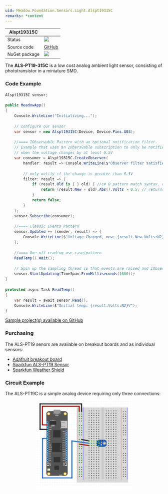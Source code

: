 ```yaml
---
uid: Meadow.Foundation.Sensors.Light.Alspt19315C
remarks: *content
---
```


| Alspt19315C | |
|--------|--------|
| Status | <img src="https://img.shields.io/badge/Working-brightgreen"/> |
| Source code | [GitHub](https://github.com/WildernessLabs/Meadow.Foundation/tree/master/Source/Meadow.Foundation.Peripherals/Sensors.Light.Alspt19315C) |
| NuGet package | <a href="https://www.nuget.org/packages/Meadow.Foundation.Sensors.Light.Alspt19315C/" target="_blank"><img src="https://img.shields.io/nuget/v/Meadow.Foundation.Sensors.Light.Alspt19315C.svg?label=Meadow.Foundation.Sensors.Light.Alspt19315C" /></a> |

The **ALS-PT19-315C** is a low cost analog ambient light sensor, consisting of phototransistor in a miniature SMD.

### Code Example

```csharp
Alspt19315C sensor;

public MeadowApp()
{
    Console.WriteLine("Initializing...");

    // configure our sensor
    var sensor = new Alspt19315C(Device, Device.Pins.A03);

    //==== IObservable Pattern with an optional notification filter.
    // Example that uses an IObersvable subscription to only be notified
    // when the voltage changes by at least 0.5V
    var consumer = Alspt19315C.CreateObserver(
        handler: result => Console.WriteLine($"Observer filter satisfied: {result.New.Volts:N2}V, old: {result.Old?.Volts:N2}V"),
  
        // only notify if the change is greater than 0.5V
        filter: result => {
            if (result.Old is { } old) { //c# 8 pattern match syntax. checks for !null and assigns var.
                return (result.New - old).Abs().Volts > 0.5; // returns true if > 0.5V change.
            }
            return false;
        }
    );
    sensor.Subscribe(consumer);

    //==== Classic Events Pattern
    sensor.Updated += (sender, result) => {
        Console.WriteLine($"Voltage Changed, new: {result.New.Volts:N2}V, old: {result.Old?.Volts:N2}V");
    };

    //==== One-off reading use case/pattern
    ReadTemp().Wait();

    // Spin up the sampling thread so that events are raised and IObservable notifications are sent.
    sensor.StartUpdating(TimeSpan.FromMilliseconds(1000));
}

protected async Task ReadTemp()
{
    var result = await sensor.Read();
    Console.WriteLine($"Initial temp: {result.Volts:N2}V");
}
```

[Sample project(s) available on GitHub](https://github.com/WildernessLabs/Meadow.Foundation/tree/master/Source/Meadow.Foundation.Peripherals/Sensors.Light.Alspt19315C/Samples/Sensors.Light.Alspt19315C_Sample)

### Purchasing

The ALS-PT19 senors are available on breakout boards and as individual sensors:

* [Adafruit breakout board](https://www.adafruit.com/product/2748)
* [Sparkfun ALS-PT19 Sensor](https://www.proto-pic.co.uk/als-pt19-light-sensor.html)
* [Sparkfun Weather Shield](https://www.proto-pic.co.uk/weather-shield.html)

### Circuit Example

The ALS-PT19C is a simple analog device requiring only three connections:

<img src="../../API_Assets/Meadow.Foundation.Sensors.Light.Alspt19315C/Alspt19315C_Fritzing.svg" 
    style="width: 60%; display: block; margin-left: auto; margin-right: auto;" />

